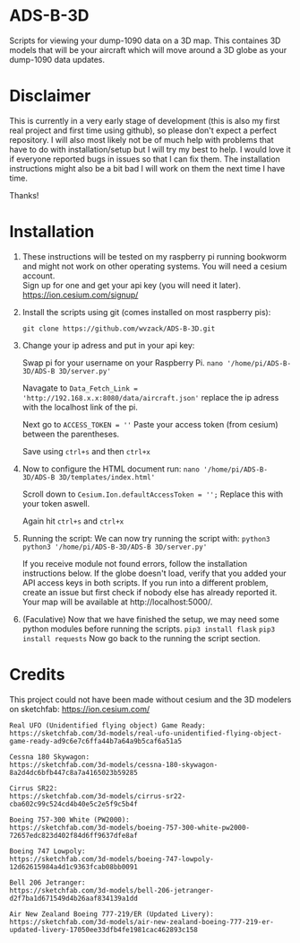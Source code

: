 # ADS-B-3D
Scripts for viewing your dump-1090 data on a 3D map. This containes 3D models that will be your aircraft which will move around a 3D globe as your dump-1090 data updates. 

# Disclaimer
This is currently in a very early stage of development (this is also my first real project and first time using github), so please don't expect a perfect repository. I will also most likely not be of much help with problems that have to do with installation/setup but I will try my best to help. I would love it if everyone reported bugs in issues so that I can fix them. The installation instructions might also be a bit bad I will work on them the next time I have time.

Thanks!
# Installation
1. These instructions will be tested on my raspberry pi running bookworm and might not work on other operating systems. You will need a cesium account.  
    Sign up for one and get your api key (you will need it later).
    https://ion.cesium.com/signup/


2. Install the scripts using git (comes installed on most raspberry pis):

    `git clone https://github.com/wvzack/ADS-B-3D.git`

3. Change your ip adress and put in your api key:

    Swap pi for your username on your Raspberry Pi.
    `nano '/home/pi/ADS-B-3D/ADS-B 3D/server.py'`

    Navagate to `Data_Fetch_Link = 'http://192.168.x.x:8080/data/aircraft.json'` replace the ip adress with the localhost link of the pi.

    Next go to `ACCESS_TOKEN = ''` Paste your access token (from cesium) between the parentheses.

    Save using `ctrl+s` and then `ctrl+x`

4.  Now to configure the HTML document run:
    `nano '/home/pi/ADS-B-3D/ADS-B 3D/templates/index.html'`

    Scroll down to `Cesium.Ion.defaultAccessToken = '';` Replace this with your token aswell.

    Again hit `ctrl+s` and `ctrl+x`

5. Running the script:
    We can now try running the script with:
    `python3 python3 '/home/pi/ADS-B-3D/ADS-B 3D/server.py'`

    If you receive module not found errors, follow the installation instructions below. If the globe doesn't load, verify that you added your API access 
    keys in both scripts. If you run into a different problem, create an issue but first check if nobody else has already reported it.
    Your map will be available at http://localhost:5000/.
   
5. (Faculative) Now that we have finished the setup, we may need some python modules before running the scripts.
    `pip3 install flask`
    `pip3 install requests`
    Now go back to the running the script section.

# Credits
This project could not have been made without cesium and the 3D modelers on sketchfab:
    https://ion.cesium.com/

    Real UFO (Unidentified flying object) Game Ready: 
    https://sketchfab.com/3d-models/real-ufo-unidentified-flying-object-game-ready-ad9c6e7c6ffa44b7a64a9b5caf6a51a5

    Cessna 180 Skywagon: 
    https://sketchfab.com/3d-models/cessna-180-skywagon-8a2d4dc6bfb447c8a7a4165023b59285

    Cirrus SR22: 
    https://sketchfab.com/3d-models/cirrus-sr22-cba602c99c524cd4b40e5c2e5f9c5b4f

    Boeing 757-300 White (PW2000): 
    https://sketchfab.com/3d-models/boeing-757-300-white-pw2000-72657edc823d402f84d6ff9637dfe8af

    Boeing 747 Lowpoly: 
    https://sketchfab.com/3d-models/boeing-747-lowpoly-12d62615984a4d1c9363fcab08bb0091

    Bell 206 Jetranger: 
    https://sketchfab.com/3d-models/bell-206-jetranger-d2f7ba1d671549d4b26aaf834139a1dd

    Air New Zealand Boeing 777-219/ER (Updated Livery): 
    https://sketchfab.com/3d-models/air-new-zealand-boeing-777-219-er-updated-livery-17050ee33dfb4fe1981cac462893c158

